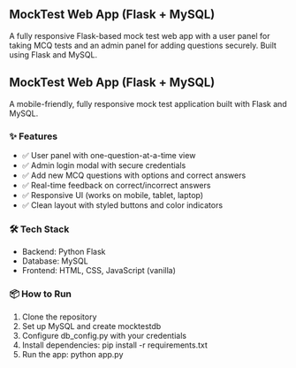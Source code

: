 ## MockTest Web App (Flask + MySQL)
  
A fully responsive Flask-based mock test web app with a user panel for taking MCQ tests and an admin panel for adding questions securely. Built using Flask and MySQL.

## MockTest Web App (Flask + MySQL)

A mobile-friendly, fully responsive mock test application built with Flask and MySQL.

### ✨ Features

- ✅ User panel with one-question-at-a-time view
- ✅ Admin login modal with secure credentials
- ✅ Add new MCQ questions with options and correct answers
- ✅ Real-time feedback on correct/incorrect answers
- ✅ Responsive UI (works on mobile, tablet, laptop)
- ✅ Clean layout with styled buttons and color indicators

### 🛠 Tech Stack
- Backend: Python Flask
- Database: MySQL
- Frontend: HTML, CSS, JavaScript (vanilla)

### 📦 How to Run
1. Clone the repository
2. Set up MySQL and create mocktestdb
3. Configure db_config.py with your credentials
4. Install dependencies: pip install -r requirements.txt
5. Run the app: python app.py
            
